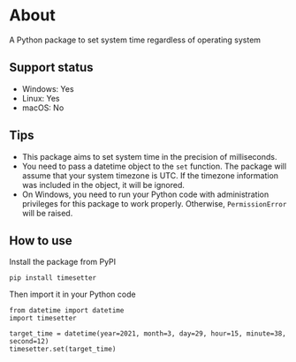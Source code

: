 # About
A Python package to set system time regardless of operating system
## Support status
 - Windows: Yes
 - Linux: Yes
 - macOS: No
## Tips
 - This package aims to set system time in the precision of milliseconds.
 - You need to pass a datetime object to the `set` function. The package will assume that your system timezone is UTC. If the timezone information was included in the object, it will be ignored.
 - On Windows, you need to run your Python code with administration privileges for this package to work properly. Otherwise, `PermissionError` will be raised.
## How to use
Install the package from PyPI
```
pip install timesetter
```
Then import it in your Python code
```
from datetime import datetime
import timesetter

target_time = datetime(year=2021, month=3, day=29, hour=15, minute=38, second=12)
timesetter.set(target_time)
```
